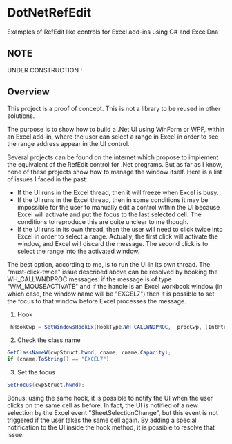 # DotNetRefEdit
Examples of RefEdit like controls for Excel add-ins using C# and ExcelDna

NOTE
--------
UNDER CONSTRUCTION !

Overview
--------
This project is a proof of concept. This is not a library to be reused in other solutions. 

The purpose is to show how to build a .Net UI using WinForm or WPF, within an Excel add-in, where the user can select a range in Excel in order to see the range address appear in the UI control.

Several projects can be found on the internet which propose to implement the equivalent of the RefEdit control for .Net programs. But as far as I know, none of these projects show how to manage the window itself. Here is a list of issues I faced in the past:
- If the UI runs in the Excel thread, then it will freeze when Excel is busy.
- If the UI runs in the Excel thread, then in some conditions it may be impossible for the user to manually edit a control within the UI because Excel will activate and put the focus to the last selected cell. The conditions to reproduce this are quite unclear to me though.
- If the UI runs in its own thread, then the user will need to click twice into Excel in order to select a range. Actually, the first click will activate the window, and Excel will discard the message. The second click is to select the range into the activated window.

The best option, according to me, is to run the UI in its own thread. The "must-click-twice" issue described above can be resolved by hooking the WH_CALLWNDPROC messages: if the message is of type "WM_MOUSEACTIVATE" and if the handle is an Excel workbook window (in which case, the window name will be "EXCEL7") then it is possible to set the focus to that window before Excel processes the message. 

1. Hook
  ```C#
  _hHookCwp = SetWindowsHookEx(HookType.WH_CALLWNDPROC, _procCwp, (IntPtr)0, excelThreadId);
  ```

2. Check the class name
  ```C#
  GetClassNameW(cwpStruct.hwnd, cname, cname.Capacity);
  if (cname.ToString() == "EXCEL7")
  ```

3. Set the focus
  ```C#
  SetFocus(cwpStruct.hwnd);
  ```

Bonus: using the same hook, it is possible to notify the UI when the user clicks on the same cell as before. In fact, the UI is notified of a new selection by the Excel event "SheetSelectionChange", but this event is not triggered if the user takes the same cell again. By adding a special notification to the UI inside the hook method, it is possible to resolve that issue.
